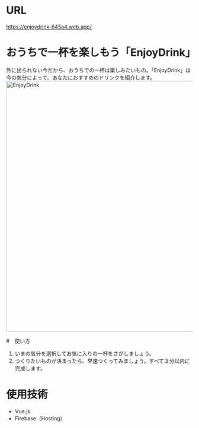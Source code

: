 # URL
https://enjoydrink-645a4.web.app/

# おうちで一杯を楽しもう「EnjoyDrink」
外に出られない今だから、おうちでの一杯は楽しみたいもの。「EnjoyDrink」は今の気分によって、あなたにおすすめのドリンクを紹介します。
<img width="677" alt="EnjoyDrink" src="https://user-images.githubusercontent.com/74456418/134021360-fd9f1650-1eb8-4476-9d3a-cad0d53efdb4.png">

#　使い方
1. いまの気分を選択してお気に入りの一杯をさがしましょう。
2. つくりたいものが決まったら、早速つくってみましょう。すべて３分以内に完成します。

# 使用技術
- Vue.js
- Firebase（Hosting）